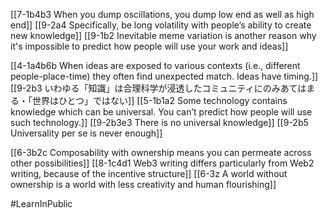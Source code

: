 [[7-1b4b3 When you dump oscillations, you dump low end as well as high end]]
[[9-2a4 Specifically, be long volatility with people’s ability to create new knowledge]]
[[9-1b2 Inevitable meme variation is another reason why it's impossible to predict how people will use your work and ideas]]

[[4-1a4b6b When ideas are exposed to various contexts (i.e., different people-place-time) they often find unexpected match. Ideas have timing.]]
	[[9-2b3 いわゆる「知識」は合理科学が浸透したコミュニティにのみあてはまる・「世界はひとつ」ではない]]
		[[5-1b1a2 Some technology contains knowledge which can be universal. You can’t predict how people will use such technology.]]
			[[9-2b3e3 There is no universal knowledge]]
				[[9-2b5 Universality per se is never enough]]

[[6-3b2c Composability with ownership means you can permeate across other possibilities]]
	[[8-1c4d1 Web3 writing differs particularly from Web2 writing, because of the incentive structure]]
		[[6-3z A world without ownership is a world with less creativity and human flourishing]]

#LearnInPublic 